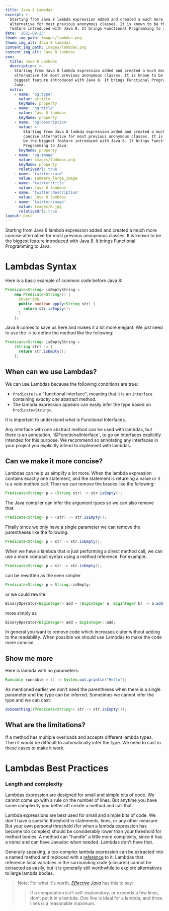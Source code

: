```yaml
---
title: Java 8 Lambdas
excerpt: >-
  Starting from Java 8 lambda expression added and created a much more concise
  alternative for most previous anonymous classes. It is known to be the biggest
  feature introduced with Java 8. It brings Functional Programming to Java.
date: '2021-09-23'
thumb_img_path: images/lambdas.png
thumb_img_alt: Java 8 lambdas
content_img_path: images/lambdas.png
content_img_alt: Java 8 lambdas
seo:
  title: Java 8 Lambdas
  description: >-
    Starting from Java 8 lambda expression added and created a much more concise
    alternative for most previous anonymous classes. It is known to be the
    biggest feature introduced with Java 8. It brings Functional Programming to
    Java.
  extra:
    - name: 'og:type'
      value: article
      keyName: property
    - name: 'og:title'
      value: Java 8 lambdas
      keyName: property
    - name: 'og:description'
      value: >-
        Starting from Java 8 lambda expression added and created a much more
        concise alternative for most previous anonymous classes. It is known to
        be the biggest feature introduced with Java 8. It brings Functional
        Programming to Java.
      keyName: property
    - name: 'og:image'
      value: images/lambdas.png
      keyName: property
      relativeUrl: true
    - name: 'twitter:card'
      value: summary_large_image
    - name: 'twitter:title'
      value: Java 8 lambdas
    - name: 'twitter:description'
      value: Java 8 lambdas
    - name: 'twitter:image'
      value: images/6.jpg
      relativeUrl: true
layout: post
---
```

Starting from Java 8 lambda expression added and created a much more concise alternative for most previous anonymous classes. It is known to be the biggest feature introduced with Java 8. It brings Functional Programming to Java.

# Lambdas Syntax

Here is a basic example of common code before Java 8:

```java
Predicate<String> isEmptyString =
    new Predicate<String>() {
      @Override
      public boolean apply(String str) {
        return str.isEmpty();
      }
    };
```

Java 8 comes to save us here and makes it a lot more elegant. We just need to use the -> to define the method like the following:

```java
Predicate<String> isEmptyString =
    (String str) -> {
      return str.isEmpty();
    };
```

## When can we use Lambdas?

We can use Lambdas because the following conditions are true:

*   `Predicate` is a "functional interface", meaning that it is an
    `interface` containing *exactly one* abstract method.
*   The lambda expression appears can easily infer the type based on
    `Predicate<String>`.

It is important to understand what is Functional Interfaces.

<div class="note">Any interface with one abstract method can be used with lambdas, but there is an annotation, `@FunctionalInterface`, to go on interfaces explicitly intended for this purpose. We recommend so annotating any interfaces in your project you explicitly intend to implement with lambdas.
</div>

## Can we make it more concise?

Lambdas can help us simplify a lot more. When the lambda expression contains exactly one statement, and the statement is returning a value or it is a void method call. Then we can remove the braces like the following:

```java
Predicate<String> p = (String str) -> str.isEmpty();
```

The Java compiler can infer the argument types so we can also remove that:

```java
Predicate<String> p = (str) -> str.isEmpty();
```

Finally since we only have a single parameter we can remove the parentheses like the following:

```java
Predicate<String> p = str -> str.isEmpty();
```

When we have a lambda that is just performing a direct method call, we can use a more compact syntax using a method reference. For example:

```java
Predicate<String> p = str -> str.isEmpty();
```

can be rewritten as the even simpler

```java
Predicate<String> p = String::isEmpty;
```

or we could rewrite

```java
BinaryOperator<BigInteger> add = (BigInteger a, BigInteger b) -> a.add(b);
```

more simply as

```java
BinaryOperator<BigInteger> add = BigInteger::add;
```

<div class="note">In general you want to remove code which increases cluter without adding to the readability. When possible we should use Lambdas to make the code more concise.</div>

## Show me more

Here is lambda with no parameters:

```java
Runnable runnable = () -> System.out.println("Hello");
```

As mentioned earlier we don't need the parentheses when there is a single parameter and the type can be inferred. Sometimes we cannot infer the type and we can cast:

```java
doSomething((Predicate<String>) str -> str.isEmpty());
```

## What are the limitations?

If a method has multiple overloads and accepts different lambda types. Then it would be difficult to automatically infer the type. We need to cast in these cases to make it work.

# Lambdas Best Practices

### Length and complexity

Lambdas expression are designed for small and simple bits of code. We cannot come up with a rule on the number of lines. But anytime you have some complexity you better off create a method and call that. 

Lambda expressions are best used for small and simple bits of code. We don't
have a specific threshold in statements, lines, or any other measure. But your
own personal threshold (for when a lambda expression has become too complex)
should be considerably lower than your threshold for method bodies. A method can
"handle" a little more complexity, since it has a *name* and can have Javadoc
when needed. Lambdas don't have that.

Generally speaking, a too-complex lambda expression can be extracted into a
named method and replaced with a [reference](#method-references) to it. Lambdas
that reference local variables in the surrounding code (closures) cannot be
extracted as easily, but it is generally still worthwhile to explore
alternatives to large lambda bodies.

> Note: For what it's worth, [*Effective Java*](http://go/ej3e#page=217) has
> this to say:
>
> > If a computation isn’t self-explanatory, or exceeds a few lines, don’t put
> > it in a lambda. One line is ideal for a lambda, and three lines is a
> > reasonable maximum.